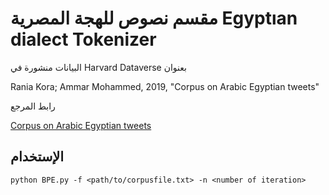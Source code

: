 # مقسم نصوص للهجة المصرية Egyptıan dialect Tokenizer

البيانات منشورة في  Harvard Dataverse بعنوان 
   
   Rania Kora; Ammar Mohammed, 2019, "Corpus on Arabic Egyptian tweets"
   
 
 رابط المرجع
 
 [Corpus on Arabic Egyptian tweets](https://dataverse.harvard.edu/file.xhtml?persistentId=doi:10.7910/DVN/LBXV9O/TTH80D&version=1.0)


## الإستخدام 


```python BPE.py -f <path/to/corpusfile.txt> -n <number of iteration>```
